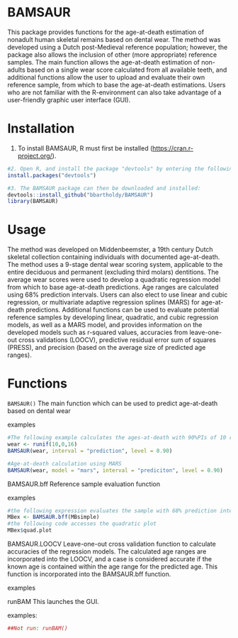 # BAMSAUR

This package provides functions for the age-at-death estimation of nonadult human skeletal remains based on dental wear. The method was developed using a Dutch post-Medieval reference population; however, the package also allows the inclusion of other (more appropriate) reference samples. The main function allows the age-at-death estimation of non-adults based on a single wear score calculated from all available teeth, and additional functions allow the user to upload and evaluate their own reference sample, from which to base the age-at-death estimations.
Users who are not familiar with the R-environment can also take advantage of a user-friendly graphic user interface (GUI).

# Installation
1. To install BAMSAUR, R must first be installed (https://cran.r-project.org/).
```r
#2. Open R, and install the package "devtools" by entering the following into the R-console:
install.packages("devtools")

#3. The BAMSAUR package can then be downloaded and installed:
devtools::install_github("bbartholdy/BAMSAUR")
library(BAMSAUR)
```
# Usage

The method was developed on Middenbeemster, a 19th century Dutch skeletal collection containing individuals with documented age-at-death. The method uses a 9-stage dental wear scoring system, applicable to the entire deciduous and permanent (excluding third molars) dentitions. The average wear scores were used to develop a quadratic regression model from which to base age-at-death predictions. Age ranges are calculated using 68% prediction intervals. Users can also elect to use linear and cubic regression, or multivariate adaptive regression splines (MARS) for age-at-death predictions. Additional functions can be used to evaluate potential reference samples by developing linear, quadratic, and cubic regression models, as well as a MARS model, and provides information on the developed models such as r-squared values, accuracies from leave-one-out cross validations (LOOCV), predictive residual error sum of squares (PRESS), and precision (based on the average size of predicted age ranges).

# Functions

`BAMSAUR()`
The main function which can be used to predict age-at-death based on dental wear

examples
```r
#The following example calculates the ages-at-death with 90%PIs of 10 random wear scores
wear <- runif(10,0,16)
BAMSAUR(wear, interval = "prediction", level = 0.90)

#Age-at-death calculation using MARS
BAMSAUR(wear, model = "mars", interval = "prediciton", level = 0.90)
```

BAMSAUR.bff
Reference sample evaluation function

examples

```r
#the following expression evaluates the sample with 68% prediction intervals as age ranges
MBex <- BAMSAUR.bff(MBsimple)
#the following code accesses the quadratic plot
MBex$quad.plot
```

BAMSAUR.LOOCV
Leave-one-out cross validation function to calculate accuracies of the regression models. The calculated age ranges are incorporated into the LOOCV, and a case is considered accurate if the known age is contained within the age range for the predicted age. This function is incorporated into the BAMSAUR.bff function.

examples

runBAM
This launches the GUI.

examples:
```r
##Not run: runBAM()
```
